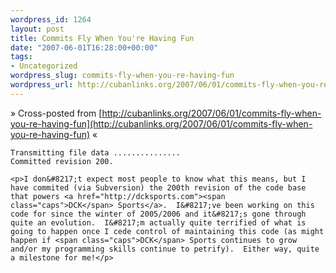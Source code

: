 ```yaml
--- 
wordpress_id: 1264
layout: post
title: Commits Fly When You're Having Fun
date: "2007-06-01T16:28:00+00:00"
tags: 
- Uncategorized
wordpress_slug: commits-fly-when-you-re-having-fun
wordpress_url: http://cubanlinks.org/2007/06/01/commits-fly-when-you-re-having-fun
---
```

&raquo; Cross-posted from [http://cubanlinks.org/2007/06/01/commits-fly-when-you-re-having-fun](http://cubanlinks.org/2007/06/01/commits-fly-when-you-re-having-fun) &laquo;

<pre><code>Transmitting file data ...............
Committed revision 200.</code></pre>

	<p>I don&#8217;t expect most people to know what this means, but I have commited (via Subversion) the 200th revision of the code base that powers <a href="http://dcksports.com"><span class="caps">DCK</span> Sports</a>.  I&#8217;ve been working on this code for since the winter of 2005/2006 and it&#8217;s gone through quite an evolution.  I&#8217;m actually quite terrified of what is going to happen once I cede control of maintaining this code (as might happen if <span class="caps">DCK</span> Sports continues to grow and/or my programming skills continue to petrify).  Either way, quite a milestone for me!</p>
